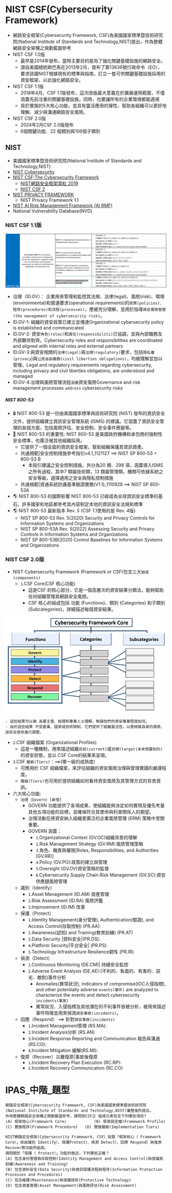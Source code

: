 # NIST CSF(Cybersecurity Framework)
- 網路安全框架(Cybersecurity Framework, CSF)為美國國家標準暨技術研究院(National Institute of Standards and Technology,NIST)提出，作為整體網路安全架構之規劃藍圖參考
- NIST CSF 1.0版
  - 最早是2014年發布，當時主要目的是為了強化關鍵基礎設施的網路安全。
  - 源自美國總統歐巴馬在2013年2月，發布了第13636號行政命令（EO），要求該國NIST根據現有的標準與指南，訂立一套可供關鍵基礎設施採用的資安框架，以此強化網路安全。
- NIST CSF 1.1版
  - 2018年4月，CSF 1.1版發布，這次改版最大意義在於擴展運用範圍，不僅涵蓋先前注重的關鍵基礎設施，同時，也要讓所有的企業環境都能適用
  - 易於實施的5大核心功能，並具有靈活應用的彈性，幫助各組織可以更好地理解、減少與溝通網路安全風險。 
- NIST CSF 2.0版
  - 2024年2月CSF 2.0版發布
  - 6個關鍵功能、22 個類別與106個子類別
## NIST
- 美國國家標準暨技術研究院(National Institute of Standards and Technology,NIST)
- [NIST Cybersecurity](https://www.nist.gov/cybersecurity)
- [NIST CSF:The Cybersecurity Framework](https://www.nist.gov/cyberframework)
  - [NIST網路安全框架當紅 2019](https://www.ithome.com.tw/article/133173)
  - [NIST CSF 2](https://today.ithome.com.tw/tags/nist-csf)
- [NIST PRIVACY FRAMEWORK](https://www.nist.gov/privacy-framework)
  - NIST Privacy Framework 1.1 
- [NIST AI Risk Management Framework (AI RMF)](https://www.nist.gov/itl/ai-risk-management-framework)
- National Vulnerability Database(NVD)

### NIST CSF 1.1版

![CSF1_1.png](CSF1_1.png)
- 治理（ID.GV）： 企業用來管理和監控其法規、法律(legal)、風險(risk)、環境(environmental)和營運要求(operational requirements)的`政策(policies)、程序(procedures)和流程(processes)`，應被充分理解，並用於指導`資安風險管理(the management of cybersecurity risk)`。
- ID.GV-1: 組織的資安政策已建立並傳達Organizational cybersecurity policy is established and communicated
- ID.GV-2: 資安`角色(roles)`和`責任(responsibiliti)`已協調，並與內部職務及外部夥伴對齊。Cybersecurity roles and responsibilities are coordinated and aligned with internal roles and external partners
- ID.GV-3:與資安相關的`法律(Legal)`與`法規(regulatory)`要求，包括`隱私權(privacy`)與`公民自由義務(civil liberties obligations)`，均被理解並加以管理。Legal and regulatory requirements regarding cybersecurity, including privacy and civil liberties obligations, are understood and managed
- ID.GV-4:治理與風險管理流程`涵蓋`資安風險Governance and risk management processes `address` cybersecurity risks

##### NIST 800-53 
- 🔒 NIST 800-53 是一份由美國國家標準與技術研究院 (NIST) 發布的資訊安全文件，提供組織建立資訊安全管理系統 (ISMS) 的建議。它涵蓋了資訊安全管理的各個方面，包括風險評估、安全控制、安全事件應變等。
- 🔐 NIST 800-53 的重要性: NIST 800-53 是美國政府機構和承包商的強制性安全標準，也廣泛被其他組織採用。
  - 它提供了一個全面的資訊安全框架，幫助組織保護其資訊資產。
  - 共通規範|安全控制措施參考指引v4.1_1121127 ==> NIST SP 800-53 + 800-53 B 
    - 本指引建議之安全控制措施，共分為20 類、298 項，涵蓋導入ISMS 之所有過程，其中7 類屬技術類，13 類屬管理類，機關可依據系統之安全等級，選擇適用之安全與隱私控制措施
  - 共通規範|資通系統防護基準驗證實務(V1.1)_1110928 ==> NIST SP 800-53A
- 🌎 NIST 800-53 的國際影響 NIST 800-53 已經成為全球資訊安全標準的基石，許多國家和地區都參考其內容制定本地的資訊安全法規和標準
- 🌎 NIST 800-53 最新版本 Rev. 5  (CSF 1.1使用的是 Rev. 4版)
  - NIST SP 800-53 Rev. 5(2020) Security and Privacy Controls for Information Systems and Organizations
  - NIST SP 800-53A Rev. 5(2022) Assessing Security and Privacy Controls in Information Systems and Organizations
  - NIST SP 800-53B(2020) Control Baselines for Information Systems and Organizations

### NIST CSF 2.0版 
- NIST Cybersecurity Framework (Framework or CSF)包含三大`組成(components)`
  - `1`.CSF Core(CSF 核心功能)
    - 這是CSF 的核心部分，它是一個高層次的資安結果分類法，能夠幫助任何組織管理其網路安全風險。
    - CSF 核心的組成包括 功能 (Functions)、類別 (Categories) 和子類別 (Subcategories)，詳細描述每個資安結果。

![CSF2_1.png](CSF2_1.png)
      
    - 這些結果可以被 高層主管、經理和專業人士理解，無論他們的資安專業程度如何。
    - 由於這些結果 不受產業、國家或技術限制，它們提供了組織靈活性，以便根據自身的風險、技術及使命進行調整。
  - `2`.CSF 組織檔案 (Organizational Profiles)
    - 這是一種機制，用來描述組織`目前(current)`或`目標(target|未來想要到的)`的資安狀態，並以 CSF Core的結果來呈現。
  - `3`.CSF `層級(Tiers)`：==>(哪一級的成熟度)
    - 可應用於 CSF 組織檔案，來評估組織的資安風險治理與管理實踐的嚴謹程度。
    - `層級(Tiers)`也可用於提供組織如何看待資安風險及其管理方式的背景資訊。
- 六大核心功能:
  - `治理（Govern）[新增]`
    - GOVERN 功能提供了各項成果，使組織能夠決定如何實現及優先考量其他五項功能的目標，並確保符合其使命與利害關係人的期望。
    - 治理活動在將資安納入組織更廣泛的企業風險管理 (ERM) 策略中至關重要。
    - GOVERN 涵蓋：
      - `1`.Organizational Context (GV.OC)組織背景的理解
      - `2`.Risk Management Strategy (GV.RM):風險管理策略
      - `3`.角色、職責與權限[Roles, Responsibilities, and Authorities (GV.RR)]
      - `4`.Policy (GV.PO):政策的建立與管理
      - `5`.Oversight (GV.OV)資安策略的監督 
      - `6`.Cybersecurity Supply Chain Risk Management (GV.SC):資安供應鏈風險管理
  - 識別（Identify）
    - `1`.Asset Management (ID.AM) 資產管理
    - `2`.Risk Assessment (ID.RA) 風險評鑑
    - `3`.Improvement (ID.IM) 改善
  - 保護（Protect）
    - `1`.Identity Management(身分管理), Authentication(驗證), and Access Control(存取控制) (PR.AA):
    - `2`.Awareness(認知) and Training(教育訓練) (PR.AT)
    - `3`.Data Security |資料安全|(PR.DS):
    - `4`.Platform Security|平台安全| (PR.PS)
    - `5`.Technology Infrastructure Resilience韌性 (PR.IR)
  - 偵測（Detect）
    - `1`.Continuous Monitoring (DE.CM)| 持續安全監控
    - `2`.Adverse Event Analysis (DE.AE):{不利的、負面的、有害的、惡劣、敵對}事件分析
      - Anomalies(異常狀況), indicators of compromise(IOC入侵指標), and other potentially adverse `events(事件)` are analyzed to characterize the events and detect cybersecurity `incidents(事故)`
      - 異常狀況、入侵指標及其他潛在的不利事件皆被分析，被用來描述事件特徵並用來偵測`資安事故(incidents)`。
  - 回應（Respond） ==> 針對`資安事故(incidents)`
    - `1`.Incident Management管理 (RS.MA):
    - `2`.Incident Analysis分析 (RS.AN)
    - `3`.Incident Response Reporting and Communication 報告與溝通 (RS.CO):
    - `4`.Incident Mitigation 緩解(RS.MI):
  - 復原（Recover）災難復原|事故後復原
    - `1`.Incident Recovery Plan Execution (RC.RP):
    - `2`.Incident Recovery Communication (RC.CO)

# IPAS_中階_題型
```
網路安全框架(Cybersecurity Framework, CSF)為美國國家標準暨技術研究院
(National Institute of Standards and Technology,NIST)彙整後所提出，
作為整體網路安全架構之規劃藍圖參考，請問該CSF之 組成元素包含下列哪些項目?
(A) 框架核心(Framework Core)            (B) 框架設定檔(Framework Profile)
(C) 實施程序(Framework Procedure)   (D) 實施層級(Implementation Tiers)
```

```
NIST網路安全框架(Cybersecurity Framework, CSF）有關「框架核心（ Framework Core）」係由識別 Identify）、保護Protect）、偵測 Detect）、回應 Respond）與復原 Recover等功能所組成。
請問關於「保護（ Protect）」功能的敘述，下列哪些正確？
(A) 包含身份管理與存取控制(Identity Management and Access Control)與意識和訓練(Awareness and Training)
(B) 包含資料安全(Data Security)與資訊保護流程與程序(Information Protection Processes and Procedures)
(C) 包含維護(Maintenance)與保護技術(Protective Technology)
(D) 包含資產管理(Asset Management)與風險評估(Risk Assessment)

```
